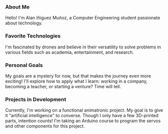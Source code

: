 
### **About Me**
Hello! I'm Alan Iñiguez Muñoz, a Computer Engineering student passionate about technology.

### **Favorite Technologies**
I'm fascinated by drones and believe in their versatility to solve problems in various fields such as academia, entertainment, and research.

### **Personal Goals**
My goals are a mystery for now, but that makes the journey even more exciting! I'll explore how to apply what I learn: working in a company, becoming a teacher, or starting a venture? Time will tell.

### **Projects in Development**
Currently, I'm working on a functional animatronic project. My goal is to give it "artificial intelligence" to converse. Though I only have a few 3D-printed parts, intention counts! I'm taking an Arduino course to program the servos and other components for this project.
